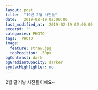 ```yaml
---
layout: post
title:  "19년 2월 사진들"
date:   2019-02-19 02:00:00
last_modified_at:  2019-02-19 02:00:00
excerpt: ""
categories: PHOTO
tags:  PHOTO
image:
  feature: straw.jpg
  topPosition: -50px
bgContrast: dark
bgGradientOpacity: darker
syntaxHighlighter: no
---
```


<div class="img img--fullContainer img--14xLeading" style="background-image: url({{ site.baseurl_posts_img }}big.jpg);"></div>

<div class="img img--fullContainer img--14xLeading" style="background-image: url({{ site.baseurl_posts_img }}190202.jpg);"></div>

2월 딸기밭 사진들이에요~
